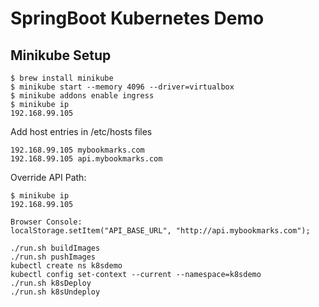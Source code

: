 # SpringBoot Kubernetes Demo

## Minikube Setup

```shell
$ brew install minikube
$ minikube start --memory 4096 --driver=virtualbox
$ minikube addons enable ingress
$ minikube ip
192.168.99.105
```

Add host entries in /etc/hosts files

```shell
192.168.99.105 mybookmarks.com
192.168.99.105 api.mybookmarks.com
```

Override API Path:
```shell
$ minikube ip
192.168.99.105

Browser Console:
localStorage.setItem("API_BASE_URL", "http://api.mybookmarks.com");
```

```shell
./run.sh buildImages
./run.sh pushImages
kubectl create ns k8sdemo
kubectl config set-context --current --namespace=k8sdemo
./run.sh k8sDeploy
./run.sh k8sUndeploy
```


